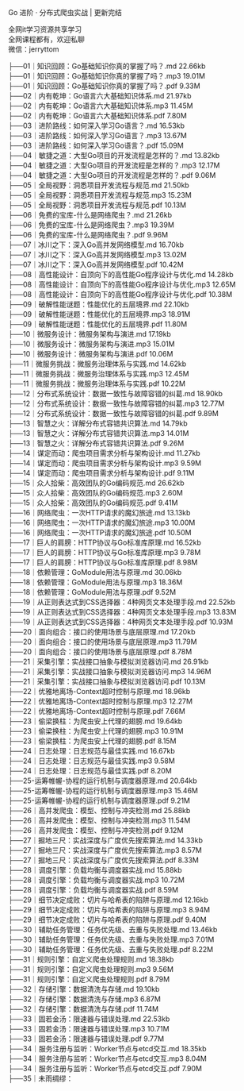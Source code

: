Go 进阶 · 分布式爬虫实战 | 更新完结

全网it学习资源共享学习<br>全网课程都有，欢迎私聊<br>微信：jerryttom<br>

├──01｜知识回顾：Go基础知识你真的掌握了吗？.md 22.66kb<br> ├──01｜知识回顾：Go基础知识你真的掌握了吗？.mp3 19.01M<br> ├──01｜知识回顾：Go基础知识你真的掌握了吗？.pdf 9.33M<br> ├──02｜内有乾坤：Go语言六大基础知识体系.md 21.97kb<br> ├──02｜内有乾坤：Go语言六大基础知识体系.mp3 11.45M<br> ├──02｜内有乾坤：Go语言六大基础知识体系.pdf 7.80M<br> ├──03｜进阶路线：如何深入学习Go语言？.md 16.53kb<br> ├──03｜进阶路线：如何深入学习Go语言？.mp3 13.67M<br> ├──03｜进阶路线：如何深入学习Go语言？.pdf 15.09M<br> ├──04｜敏捷之道：大型Go项目的开发流程是怎样的？.md 13.82kb<br> ├──04｜敏捷之道：大型Go项目的开发流程是怎样的？.mp3 12.17M<br> ├──04｜敏捷之道：大型Go项目的开发流程是怎样的？.pdf 9.06M<br> ├──05｜全局视野：洞悉项目开发流程与规范.md 21.50kb<br> ├──05｜全局视野：洞悉项目开发流程与规范.mp3 15.23M<br> ├──05｜全局视野：洞悉项目开发流程与规范.pdf 10.13M<br> ├──06｜免费的宝库-什么是网络爬虫？.md 21.26kb<br> ├──06｜免费的宝库-什么是网络爬虫？.mp3 19.39M<br> ├──06｜免费的宝库-什么是网络爬虫？.pdf 9.96M<br> ├──07｜冰川之下：深入Go高并发网络模型.md 16.70kb<br> ├──07｜冰川之下：深入Go高并发网络模型.mp3 13.02M<br> ├──07｜冰川之下：深入Go高并发网络模型.pdf 10.42M<br> ├──08｜高性能设计：自顶向下的高性能Go程序设计与优化.md 14.28kb<br> ├──08｜高性能设计：自顶向下的高性能Go程序设计与优化.mp3 12.65M<br> ├──08｜高性能设计：自顶向下的高性能Go程序设计与优化.pdf 10.38M<br> ├──09｜破解性能谜题：性能优化的五层境界.md 22.10kb<br> ├──09｜破解性能谜题：性能优化的五层境界.mp3 18.91M<br> ├──09｜破解性能谜题：性能优化的五层境界.pdf 11.80M<br> ├──10｜微服务设计：微服务架构与演进.md 17.19kb<br> ├──10｜微服务设计：微服务架构与演进.mp3 15.01M<br> ├──10｜微服务设计：微服务架构与演进.pdf 10.06M<br> ├──11｜微服务挑战：微服务治理体系与实践.md 14.62kb<br> ├──11｜微服务挑战：微服务治理体系与实践.mp3 12.45M<br> ├──11｜微服务挑战：微服务治理体系与实践.pdf 10.22M<br> ├──12｜分布式系统设计：数据一致性与故障容错的纠葛.md 18.90kb<br> ├──12｜分布式系统设计：数据一致性与故障容错的纠葛.mp3 12.77M<br> ├──12｜分布式系统设计：数据一致性与故障容错的纠葛.pdf 9.89M<br> ├──13｜智慧之火：详解分布式容错共识算法.md 14.79kb<br> ├──13｜智慧之火：详解分布式容错共识算法.mp3 14.01M<br> ├──13｜智慧之火：详解分布式容错共识算法.pdf 9.26M<br> ├──14｜谋定而动：爬虫项目需求分析与架构设计.md 11.27kb<br> ├──14｜谋定而动：爬虫项目需求分析与架构设计.mp3 9.59M<br> ├──14｜谋定而动：爬虫项目需求分析与架构设计.pdf 9.11M<br> ├──15｜众人拾柴：高效团队的Go编码规范.md 26.62kb<br> ├──15｜众人拾柴：高效团队的Go编码规范.mp3 2.60M<br> ├──15｜众人拾柴：高效团队的Go编码规范.pdf 9.41M<br> ├──16｜网络爬虫：一次HTTP请求的魔幻旅途.md 13.13kb<br> ├──16｜网络爬虫：一次HTTP请求的魔幻旅途.mp3 10.00M<br> ├──16｜网络爬虫：一次HTTP请求的魔幻旅途.pdf 10.50M<br> ├──17｜巨人的肩膀：HTTP协议与Go标准库原理.md 16.52kb<br> ├──17｜巨人的肩膀：HTTP协议与Go标准库原理.mp3 9.78M<br> ├──17｜巨人的肩膀：HTTP协议与Go标准库原理.pdf 8.98M<br> ├──18｜依赖管理：GoModule用法与原理.md 30.06kb<br> ├──18｜依赖管理：GoModule用法与原理.mp3 18.36M<br> ├──18｜依赖管理：GoModule用法与原理.pdf 9.52M<br> ├──19｜从正则表达式到CSS选择器：4种网页文本处理手段.md 22.52kb<br> ├──19｜从正则表达式到CSS选择器：4种网页文本处理手段.mp3 13.83M<br> ├──19｜从正则表达式到CSS选择器：4种网页文本处理手段.pdf 10.93M<br> ├──20｜面向组合：接口的使用场景与底层原理.md 17.20kb<br> ├──20｜面向组合：接口的使用场景与底层原理.mp3 11.79M<br> ├──20｜面向组合：接口的使用场景与底层原理.pdf 8.78M<br> ├──21｜采集引擎：实战接口抽象与模拟浏览器访问.md 26.91kb<br> ├──21｜采集引擎：实战接口抽象与模拟浏览器访问.mp3 14.96M<br> ├──21｜采集引擎：实战接口抽象与模拟浏览器访问.pdf 10.13M<br> ├──22｜优雅地离场-Context超时控制与原理.md 18.96kb<br> ├──22｜优雅地离场-Context超时控制与原理.mp3 12.27M<br> ├──22｜优雅地离场-Context超时控制与原理.pdf 7.66M<br> ├──23｜偷梁换柱：为爬虫安上代理的翅膀.md 19.64kb<br> ├──23｜偷梁换柱：为爬虫安上代理的翅膀.mp3 10.91M<br> ├──23｜偷梁换柱：为爬虫安上代理的翅膀.pdf 8.15M<br> ├──24｜日志处理：日志规范与最佳实践.md 16.67kb<br> ├──24｜日志处理：日志规范与最佳实践.mp3 9.58M<br> ├──24｜日志处理：日志规范与最佳实践.pdf 8.20M<br> ├──25-运筹帷幄-协程的运行机制与调度器原理.md 20.64kb<br> ├──25-运筹帷幄-协程的运行机制与调度器原理.mp3 15.46M<br> ├──25-运筹帷幄-协程的运行机制与调度器原理.pdf 9.21M<br> ├──26｜高并发爬虫：模型、控制与冲突检测.md 25.88kb<br> ├──26｜高并发爬虫：模型、控制与冲突检测.mp3 11.54M<br> ├──26｜高并发爬虫：模型、控制与冲突检测.pdf 9.12M<br> ├──27｜掘地三尺：实战深度与广度优先搜索算法.md 14.33kb<br> ├──27｜掘地三尺：实战深度与广度优先搜索算法.mp3 8.57M<br> ├──27｜掘地三尺：实战深度与广度优先搜索算法.pdf 8.33M<br> ├──28｜调度引擎：负载均衡与调度器实战.md 15.88kb<br> ├──28｜调度引擎：负载均衡与调度器实战.mp3 10.72M<br> ├──28｜调度引擎：负载均衡与调度器实战.pdf 8.59M<br> ├──29｜细节决定成败：切片与哈希表的陷阱与原理.md 12.16kb<br> ├──29｜细节决定成败：切片与哈希表的陷阱与原理.mp3 8.94M<br> ├──29｜细节决定成败：切片与哈希表的陷阱与原理.pdf 9.40M<br> ├──30｜辅助任务管理：任务优先级、去重与失败处理.md 13.46kb<br> ├──30｜辅助任务管理：任务优先级、去重与失败处理.mp3 7.01M<br> ├──30｜辅助任务管理：任务优先级、去重与失败处理.pdf 8.22M<br> ├──31｜规则引擎：自定义爬虫处理规则.md 18.38kb<br> ├──31｜规则引擎：自定义爬虫处理规则.mp3 9.56M<br> ├──31｜规则引擎：自定义爬虫处理规则.pdf 8.79M<br> ├──32｜存储引擎：数据清洗与存储.md 19.10kb<br> ├──32｜存储引擎：数据清洗与存储.mp3 6.87M<br> ├──32｜存储引擎：数据清洗与存储.pdf 11.74M<br> ├──33｜固若金汤：限速器与错误处理.md 22.53kb<br> ├──33｜固若金汤：限速器与错误处理.mp3 10.71M<br> ├──33｜固若金汤：限速器与错误处理.pdf 9.77M<br> ├──34｜服务注册与监听：Worker节点与etcd交互.md 18.35kb<br> ├──34｜服务注册与监听：Worker节点与etcd交互.mp3 8.04M<br> ├──34｜服务注册与监听：Worker节点与etcd交互.pdf 7.90M<br> ├──35｜未雨绸缪：